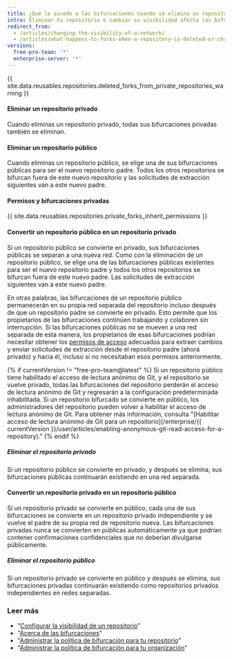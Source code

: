 ```yaml
---
title: ¿Qué le sucede a las bifurcaciones cuando se elimina un repositorio o cambia la visibilidad?
intro: Eliminar tu repositorio o cambiar su visibilidad afecta las bifurcaciones de ese repositorio.
redirect_from:
  - /articles/changing-the-visibility-of-a-network/
  - /articles/what-happens-to-forks-when-a-repository-is-deleted-or-changes-visibility
versions:
  free-pro-team: '*'
  enterprise-server: '*'
---
```


{{ site.data.reusables.repositories.deleted_forks_from_private_repositories_warning }}

#### Eliminar un repositorio privado

Cuando eliminas un repositorio privado, todas sus bifurcaciones privadas también se eliminan.

#### Eliminar un repositorio público

Cuando eliminas un repositorio público, se elige una de sus bifurcaciones públicas para ser el nuevo repositorio padre. Todos los otros repositorios se bifurcan fuera de este nuevo repositorio y las solicitudes de extracción siguientes van a este nuevo padre.

#### Permisos y bifurcaciones privadas

{{ site.data.reusables.repositories.private_forks_inherit_permissions }}

#### Convertir un repositorio público en un repositorio privado

Si un repositorio público se convierte en privado, sus bifurcaciones públicas se separan a una nueva red. Como con la eliminación de un repositorio público, se elige una de las bifurcaciones públicas existentes para ser el nuevo repositorio padre y todos los otros repositorios se bifurcan fuera de este nuevo padre. Las solicitudes de extracción siguientes van a este nuevo padre.

En otras palabras, las bifurcaciones de un repositorio público permanecerán en su propia red separada del repositorio incluso después de que un repositorio padre se convierte en privado. Esto permite que los propietarios de las bifurcaciones continúen trabajando y colaboren sin interrupción. Si las bifurcaciones públicas no se mueven a una red separada de esta manera, los propietarios de esas bifurcaciones podrían necesitar obtener los [permisos de acceso](/articles/access-permissions-on-github) adecuados para extraer cambios y enviar solicitudes de extracción desde el repositorio padre (ahora privado) y hacia él, incluso si no necesitaban esos permisos anteriormente.

{% if currentVersion != "free-pro-team@latest" %}
Si un repositorio público tiene habilitado el acceso de lectura anónimo de Git, y el repositorio se vuelve privado, todas las bifurcaciones del repositorio perderán el acceso de lectura anónimo de Git y regresarán a la configuración predeterminada inhabilitada. Si un repositorio bifurcado se convierte en público, los administradores del repositorio pueden volver a habilitar el acceso de lectura anónimo de Git. Para obtener más información, consulta "[Habilitar acceso de lectura anónimo de Git para un repositorio](/enterprise/{{ currentVersion }}/user/articles/enabling-anonymous-git-read-access-for-a-repository)."
{% endif %}

##### Eliminar el repositorio privado

Si un repositorio público se convierte en privado, y después se elimina, sus bifurcaciones públicas continuarán existiendo en una red separada.

#### Convertir un repositorio privado en un repositorio público

Si un repositorio privado se convierte en público, cada una de sus bifurcaciones se convierte en un repositorio privado independiente y se vuelve el padre de su propia red de repositorio nueva. Las bifurcaciones privadas nunca se convierten en públicas automáticamente ya que podrían contener confirmaciones confidenciales que no deberían divulgarse públicamente.

##### Eliminar el repositorio público

Si un repositorio privado se convierte en público y después se elimina, sus bifurcaciones privadas continuarán existiendo como repositorios privados independientes en redes separadas.

### Leer más

- "[Configurar la visibilidad de un repositorio](/articles/setting-repository-visibility)"
- "[Acerca de las bifurcaciones](/articles/about-forks)"
- "[Administrar la política de bifurcación para tu repositorio](/github/administering-a-repository/managing-the-forking-policy-for-your-repository)"
- "[Administrar la política de bifurcación para tu organización](/github/setting-up-and-managing-organizations-and-teams/managing-the-forking-policy-for-your-organization)"
